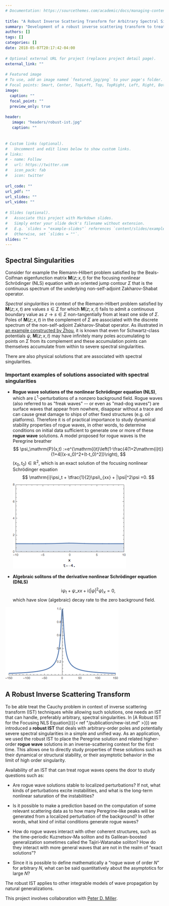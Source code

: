 ```yaml
---
# Documentation: https://sourcethemes.com/academic/docs/managing-content/

title: "A Robust Inverse Scattering Transform for Arbitrary Spectral Singularities"
summary: "Development of a robust inverse scattering transform to treat arbitrary spectral singularities, in particular including rogue wave solutions of nonlinear integrable dispersive PDEs."
authors: []
tags: []
categories: []
date: 2018-05-07T20:17:42-04:00

# Optional external URL for project (replaces project detail page).
external_link: ""

# Featured image
# To use, add an image named `featured.jpg/png` to your page's folder.
# Focal points: Smart, Center, TopLeft, Top, TopRight, Left, Right, BottomLeft, Bottom, BottomRight.
image:
  caption: ""
  focal_point: ""
  preview_only: true

header:
   image: "headers/robust-ist.jpg"
   caption: ""


# Custom links (optional).
#   Uncomment and edit lines below to show custom links.
# links:
# - name: Follow
#   url: https://twitter.com
#   icon_pack: fab
#   icon: twitter

url_code: ""
url_pdf: ""
url_slides: ""
url_video: ""

# Slides (optional).
#   Associate this project with Markdown slides.
#   Simply enter your slide deck's filename without extension.
#   E.g. `slides = "example-slides"` references `content/slides/example-slides.md`.
#   Otherwise, set `slides = ""`.
slides: ""
---
```

## Spectral Singularities
Consider for example the Riemann-Hilbert problem satisfied by the Beals-Coifman eigenfunction matrix $\mathbf{M}(z;x,t)$ for the focusing nonlinear Schrödinger (NLS) equation with an oriented jump contour $\Sigma$ that is the continuous spectrum of the underlying non-self-adjoint Zakharov-Shabat operator.

*Spectral singularities* in context of the Riemann-Hilbert problem satisfied by $\mathbf{M}(z;x,t)$ are values $s\in\Sigma$ for which $\mathbf{M}(z;x,t)$ fails to admit a continuous boundary value as $z \to s\in\Sigma$ non-tangentially from at least one side of $\Sigma$. Poles of $\mathbf{M}(z;x,t)$ in the complement of $\Sigma$ are associated with the discrete spectrum of the non-self-adjoint Zakharov-Shabat operator. As illustrated in [an example constructed by Zhou](https://onlinelibrary.wiley.com/doi/abs/10.1002/cpa.3160420702), it is known that even for Schwartz-class potentials $\psi$, $\mathbf{M}(z;x,t)$ may have infinitely many poles accumulating to points on $\Sigma$ from its complement and these accumulation points can themselves accumulate from within to severe spectral singularities.

There are also physical solutions that are associated with spectral singularities.

### Important examples of solutions associated with spectral singularities

+ **Rogue wave solutions of the nonlinear Schrödinger equation (NLS)**, which are $L^1$-perturbations of a nonzero background field. Rogue waves (also referred to as "freak waves" -- or even as "mad-dog waves") are surface waves that appear from nowhere, disappear without a trace and can cause great damage to ships of other fixed structures (e.g. oil platforms). Therefore it is of practical importance to study dynamical stability properties of rogue waves, in other words, to determine conditions on initial data sufficient to generate one or more of these **rogue wave** solutions. A model proposed for rogue waves is the Peregrine breather
$$
\psi_\mathrm{P}(x,t) :=e^{\mathrm{i}t}\left(1-\frac{4(1+2\mathrm{i}t)}{1+4[(x-x_0)^2+(t-t_0)^2]}\right),
$$
$(x_0,t_0)\in\mathbb{R}^2$, which is an exact solution of the focusing nonlinear Schrödinger equation
$$
\mathrm{i}\psi_t + \tfrac{1}{2}\psi\_{xx} + |\psi|^2\psi =0.
$$
![Peregrine breather of NLS](img/per-sol.gif)

+ **Algebraic solitons of the derivative nonlinear Schrödinger equation (DNLS)**
$$
\mathrm{i}\psi_t + \psi\_{xx} + \mathrm{i}(|\psi|^2\psi)_x =0,
$$
which have slow (algebraic) decay rate to the zero background field.

![Algebraic soliton of DNLS](img/alg-sol.gif)

## A Robust Inverse Scattering Transform

To be able treat the Cauchy problem in context of inverse scattering transform (IST) techniques while allowing such solutions, one needs an IST that can handle, preferably arbitrary, spectral singularities.
In [A Robust IST for the Focusing NLS Equation]({{< ref "/publication/new-ist.md" >}}) we introduced a **robust IST** that deals with arbitrary-order poles and potentially severe spectral singularities in a simple and unified way. As an application, we used the robust IST to place the Peregrine solution and related higher-order **rogue wave** solutions in an inverse-scattering context for the first time. This allows one to directly study properties of these solutions such as their dynamical or structural stability, or their asymptotic behavior in the limit of high order singularity.

Availability of an IST that can treat rogue waves opens the door to study questions such as:

+ Are rogue wave solutions stable to localized perturbations? If not, what kinds of perturbations excite instabilities, and what is the long-term nonlinear saturation of the instabilities?

+ Is it possible to make a prediction based on the computation of some relevant scattering data as to how many Peregrine-like peaks will be generated from a localized perturbation of the background? In other words, what kind of initial conditions generate rogue waves?

+ How do rogue waves interact with other coherent structures, such as the time-periodic Kuznetsov-Ma soliton and its Galilean-boosted generalization sometimes called the Tajiri-Watanabe soliton? How do they interact with more general waves that are not in the realm of “exact solutions”?

+ Since it is possible to define mathematically a “rogue wave of order $N$” for arbitrary $N$,
what can be said quantitatively about the asymptotics for large $N$?

The robust IST applies to other integrable models of wave propagation by natural generalizations.

This project involves collaboration with [Peter D. Miller](http://www.math.lsa.umich.edu/~millerpd/).
